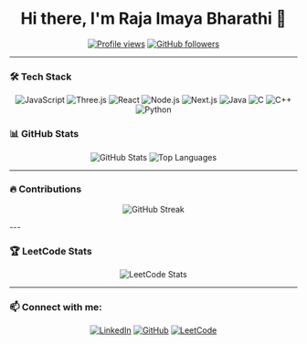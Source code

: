 <h1 align="center">Hi there, I'm Raja Imaya Bharathi 👋</h1>

<p align="center">
  <a href="https://github.com/RajaImayaBharathi"><img src="https://komarev.com/ghpvc/?username=RajaImayaBharathi&color=blue&style=flat-square" alt="Profile views" /></a>
  <a href="https://github.com/RajaImayaBharathi?tab=followers"><img src="https://img.shields.io/github/followers/RajaImayaBharathi?label=Followers&style=social" alt="GitHub followers" /></a>
</p>

---

### 🛠 Tech Stack
<p align="center">
  <img src="https://img.shields.io/badge/Javascript-F7DF1E?style=for-the-badge&logo=javascript&logoColor=black" alt="JavaScript" />
  <img src="https://img.shields.io/badge/Three.js-000000?style=for-the-badge&logo=three.js&logoColor=white" alt="Three.js" />
  <img src="https://img.shields.io/badge/React-20232A?style=for-the-badge&logo=react&logoColor=61DAFB" alt="React" />
  <img src="https://img.shields.io/badge/Node.js-43853D?style=for-the-badge&logo=node.js&logoColor=white" alt="Node.js" />
  <img src="https://img.shields.io/badge/Next.js-000000?style=for-the-badge&logo=next.js&logoColor=white" alt="Next.js" />
  <img src="https://img.shields.io/badge/Java-ED8B00?style=for-the-badge&logo=java&logoColor=white" alt="Java" />
  <img src="https://img.shields.io/badge/C-00599C?style=for-the-badge&logo=c&logoColor=white" alt="C" />
  <img src="https://img.shields.io/badge/C++-00599C?style=for-the-badge&logo=cplusplus&logoColor=white" alt="C++" />
  <img src="https://img.shields.io/badge/Python-3776AB?style=for-the-badge&logo=python&logoColor=white" alt="Python" />
</p>

### 📊 GitHub Stats
<p align="center">
  <img src="https://github-readme-stats.vercel.app/api?username=RajaImayaBharathi&show_icons=true&theme=radical" alt="GitHub Stats" />
  <img src="https://github-readme-stats.vercel.app/api/top-langs/?username=RajaImayaBharathi&layout=compact&theme=radical" alt="Top Languages" />
</p>

---

### 🔥 Contributions
<p align="center">
  <img src="https://github-readme-streak-stats.herokuapp.com/?user=RajaImayaBharathi&theme=radical" alt="GitHub Streak" />
</p>
---

### 🏆 LeetCode Stats
<p align="center">
  <img src="https://leetcard.jacoblin.cool/rajaimayabharathi?ext=heatmap" alt="LeetCode Stats" />
</p>

---

### 📫 Connect with me:
<p align="center">
  <a href="https://www.linkedin.com/in/raja-imaya-bharathi" target="_blank"><img alt="LinkedIn" src="https://img.shields.io/badge/-LinkedIn-blue?style=flat-square&logo=Linkedin&logoColor=white"></a>
  <a href="https://github.com/RajaImayaBharathi" target="_blank"><img alt="GitHub" src="https://img.shields.io/badge/-GitHub-black?style=flat-square&logo=github&logoColor=white"></a>
  <a href="https://leetcode.com/u/rajaimayabharathi/" target="_blank"><img alt="LeetCode" src="https://img.shields.io/badge/LeetCode-yellow?style=flat-square&logo=LeetCode&logoColor=white"></a>
</p>
